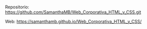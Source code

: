 

Repositorio: https://github.com/SamanthaMB/Web_Corporativa_HTML_y_CSS.git

Web: https://samanthamb.github.io/Web_Corporativa_HTML_y_CSS/